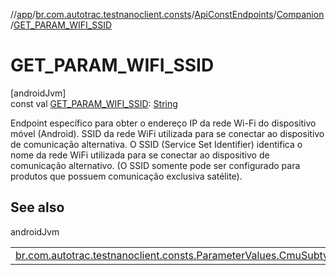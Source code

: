 //[app](../../../../index.md)/[br.com.autotrac.testnanoclient.consts](../../index.md)/[ApiConstEndpoints](../index.md)/[Companion](index.md)/[GET_PARAM_WIFI_SSID](-g-e-t_-p-a-r-a-m_-w-i-f-i_-s-s-i-d.md)

# GET_PARAM_WIFI_SSID

[androidJvm]\
const val [GET_PARAM_WIFI_SSID](-g-e-t_-p-a-r-a-m_-w-i-f-i_-s-s-i-d.md): [String](https://kotlinlang.org/api/latest/jvm/stdlib/kotlin/-string/index.html)

Endpoint específico para obter o endereço IP da rede Wi-Fi do dispositivo móvel (Android). SSID da rede WiFi utilizada para se conectar ao dispositivo de comunicação alternativa. O SSID (Service Set Identifier) identifica o nome da rede WiFi utilizada para se conectar ao dispositivo de comunicação alternativo. (O SSID somente pode ser configurado para produtos que possuem comunicação exclusiva satélite).

## See also

androidJvm

| | |
|---|---|
| [br.com.autotrac.testnanoclient.consts.ParameterValues.CmuSubtypeValues](../../-parameter-values/-cmu-subtype-values/-m-o-b-i-l-e_-s-a-t-e-l-l-i-t-e.md) |  |

